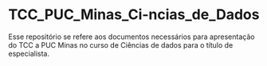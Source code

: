 # TCC_PUC_Minas_Ci-ncias_de_Dados
Esse repositório se refere aos documentos necessários para apresentação do TCC a PUC Minas no curso de Ciências de dados para o título de especialista.
